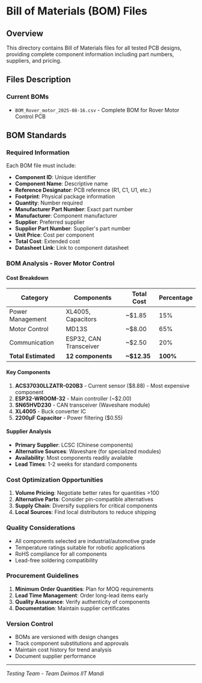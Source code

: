 # Bill of Materials (BOM) Files

## Overview
This directory contains Bill of Materials files for all tested PCB designs, providing complete component information including part numbers, suppliers, and pricing.

## Files Description

### Current BOMs
- `BOM_Rover_motor_2025-08-16.csv` - Complete BOM for Rover Motor Control PCB

## BOM Standards

### Required Information
Each BOM file must include:
- **Component ID**: Unique identifier
- **Component Name**: Descriptive name
- **Reference Designator**: PCB reference (R1, C1, U1, etc.)
- **Footprint**: Physical package information
- **Quantity**: Number required
- **Manufacturer Part Number**: Exact part number
- **Manufacturer**: Component manufacturer
- **Supplier**: Preferred supplier
- **Supplier Part Number**: Supplier's part number
- **Unit Price**: Cost per component
- **Total Cost**: Extended cost
- **Datasheet Link**: Link to component datasheet

### BOM Analysis - Rover Motor Control

#### Cost Breakdown
| Category | Components | Total Cost | Percentage |
|----------|------------|------------|------------|
| Power Management | XL4005, Capacitors | ~$1.85 | 15% |
| Motor Control | MD13S | ~$8.00 | 65% |
| Communication | ESP32, CAN Transceiver | ~$2.50 | 20% |
| **Total Estimated** | **12 components** | **~$12.35** | **100%** |

#### Key Components
1. **ACS37030LLZATR-020B3** - Current sensor ($8.88) - Most expensive component
2. **ESP32-WROOM-32** - Main controller (~$2.00)
3. **SN65HVD230** - CAN transceiver (Waveshare module)
4. **XL4005** - Buck converter IC
5. **2200µF Capacitor** - Power filtering ($0.55)

#### Supplier Analysis
- **Primary Supplier**: LCSC (Chinese components)
- **Alternative Sources**: Waveshare (for specialized modules)
- **Availability**: Most components readily available
- **Lead Times**: 1-2 weeks for standard components

### Cost Optimization Opportunities
1. **Volume Pricing**: Negotiate better rates for quantities >100
2. **Alternative Parts**: Consider pin-compatible alternatives
3. **Supply Chain**: Diversify suppliers for critical components
4. **Local Sources**: Find local distributors to reduce shipping

### Quality Considerations
- All components selected are industrial/automotive grade
- Temperature ratings suitable for robotic applications
- RoHS compliance for all components
- Lead-free soldering compatibility

### Procurement Guidelines
1. **Minimum Order Quantities**: Plan for MOQ requirements
2. **Lead Time Management**: Order long-lead items early
3. **Quality Assurance**: Verify authenticity of components
4. **Documentation**: Maintain supplier certificates

### Version Control
- BOMs are versioned with design changes
- Track component substitutions and approvals
- Maintain cost history for trend analysis
- Document supplier performance

---
*Testing Team - Team Deimos IIT Mandi*
